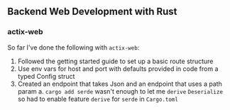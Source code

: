 ## Backend Web Development with Rust

### actix-web
So far I've done the following with `actix-web`:

1. Followed the getting started guide to set up a basic route structure
2. Use env vars for host and port with defaults provided in code from a typed Config struct
3. Created an endpoint that takes Json and an endpoint that uses a path param
   a. `cargo add serde` wasn't enough to let me `derive` `Deserialize` so had to enable feature `derive` for `serde` in `Cargo.toml`
